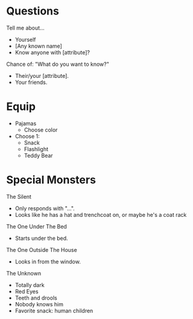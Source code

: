 # Questions
Tell me about...
- Yourself
- [Any known name]
- Know anyone with [attribute]?

Chance of: "What do you want to know?"
- Their/your [attribute].
- Your friends.

# Equip
- Pajamas
    - Choose color
- Choose 1:
    - Snack
    - Flashlight
    - Teddy Bear

# Special Monsters
The Silent
- Only responds with "...".
- Looks like he has a hat and trenchcoat on, or maybe he's a coat rack

The One Under The Bed
- Starts under the bed.

The One Outside The House
- Looks in from the window.

The Unknown
- Totally dark
- Red Eyes
- Teeth and drools
- Nobody knows him
- Favorite snack: human children